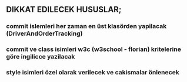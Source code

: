 ## DIKKAT EDILECEK HUSUSLAR;

### commit islemleri her zaman en üst klasörden yapilacak (DriverAndOrderTracking)

### commit ve class isimleri w3c (w3school - florian) kritelerine göre ingilicce yazilacak

### style isimleri özel olarak verilecek ve cakismalar önlenecek
